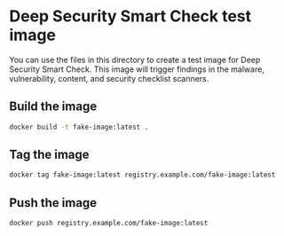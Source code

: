 # Deep Security Smart Check test image

You can use the files in this directory to create a test image for Deep Security Smart Check. This image will trigger findings in the malware, vulnerability, content, and security checklist scanners.

## Build the image

```sh
docker build -t fake-image:latest .
```

## Tag the image

```sh
docker tag fake-image:latest registry.example.com/fake-image:latest
```

## Push the image

```sh
docker push registry.example.com/fake-image:latest
```
